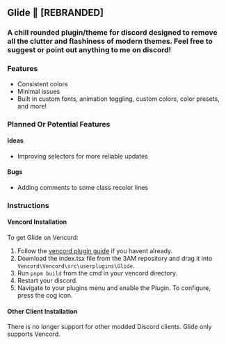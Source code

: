 ## Glide 🪽 [REBRANDED]
### A chill rounded plugin/theme for discord designed to remove all the clutter and flashiness of modern themes. Feel free to suggest or point out anything to me on discord!


### Features
- Consistent colors
- Minimal issues
- Built in custom fonts, animation toggling, custom colors, color presets, and more!
### Planned Or Potential Features
#### Ideas
- Improving selectors for more reliable updates

#### Bugs
- Adding comments to some class recolor lines

### Instructions

#### Vencord Installation

To get Glide on Vencord:

1. Follow the [vencord plugin guide](https://github.com/Vendicated/Vencord/blob/main/docs/1_INSTALLING.md) if you havent already.
2. Download the index.tsx file from the 3AM repository and drag it into `Vencord\Vencord\src\userplugins\Glide`.
3. Run `pnpm build` from the cmd in your vencord directory.
4. Restart your discord.
5. Navigate to your plugins menu and enable the Plugin. To configure, press the cog icon.

#### Other Client Installation

There is no longer support for other modded Discord clients. Glide only supports Vencord.
